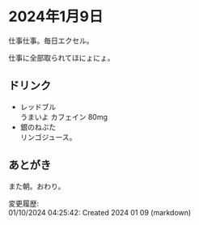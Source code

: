 # 2024年1月9日

仕事仕事。毎日エクセル。

仕事に全部取られてほにょにょ。

## ドリンク

- レッドブル  
うまいよ
カフェイン 80mg
- 銀のねぶた  
リンゴジュース。

## あとがき

また朝。おわり。

変更履歴:  
01/10/2024 04:25:42: Created 2024 01 09 (markdown)  
